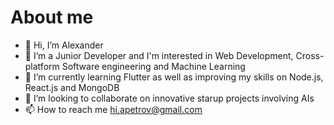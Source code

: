 # About me
- 👋 Hi, I’m Alexander 
- 👀 I’m a Junior Developer and I'm interested in Web Development, Cross-platform Software engineering and Machine Learning
- 🌱 I’m currently learning Flutter as well as improving my skills on Node.js, React.js and MongoDB
- 💞️ I’m looking to collaborate on innovative starup projects involving AIs
- 📫 How to reach me hi.apetrov@gmail.com

<!---
hiapetrov/hiapetrov is a ✨ special ✨ repository because its `README.md` (this file) appears on your GitHub profile.
You can click the Preview link to take a look at your changes.
--->
